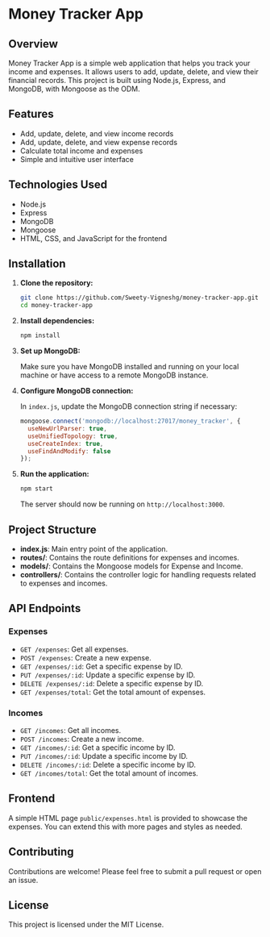 # Money Tracker App

## Overview

Money Tracker App is a simple web application that helps you track your income and expenses. It allows users to add, update, delete, and view their financial records. This project is built using Node.js, Express, and MongoDB, with Mongoose as the ODM.

## Features

- Add, update, delete, and view income records
- Add, update, delete, and view expense records
- Calculate total income and expenses
- Simple and intuitive user interface

## Technologies Used

- Node.js
- Express
- MongoDB
- Mongoose
- HTML, CSS, and JavaScript for the frontend

## Installation

1. **Clone the repository:**

    ```bash
    git clone https://github.com/Sweety-Vigneshg/money-tracker-app.git
    cd money-tracker-app
    ```

2. **Install dependencies:**

    ```bash
    npm install
    ```

3. **Set up MongoDB:**

    Make sure you have MongoDB installed and running on your local machine or have access to a remote MongoDB instance.

4. **Configure MongoDB connection:**

    In `index.js`, update the MongoDB connection string if necessary:

    ```javascript
    mongoose.connect('mongodb://localhost:27017/money_tracker', {
      useNewUrlParser: true,
      useUnifiedTopology: true,
      useCreateIndex: true,
      useFindAndModify: false
    });
    ```

5. **Run the application:**

    ```bash
    npm start
    ```

    The server should now be running on `http://localhost:3000`.

## Project Structure

- **index.js**: Main entry point of the application.
- **routes/**: Contains the route definitions for expenses and incomes.
- **models/**: Contains the Mongoose models for Expense and Income.
- **controllers/**: Contains the controller logic for handling requests related to expenses and incomes.

## API Endpoints

### Expenses

- `GET /expenses`: Get all expenses.
- `POST /expenses`: Create a new expense.
- `GET /expenses/:id`: Get a specific expense by ID.
- `PUT /expenses/:id`: Update a specific expense by ID.
- `DELETE /expenses/:id`: Delete a specific expense by ID.
- `GET /expenses/total`: Get the total amount of expenses.

### Incomes

- `GET /incomes`: Get all incomes.
- `POST /incomes`: Create a new income.
- `GET /incomes/:id`: Get a specific income by ID.
- `PUT /incomes/:id`: Update a specific income by ID.
- `DELETE /incomes/:id`: Delete a specific income by ID.
- `GET /incomes/total`: Get the total amount of incomes.

## Frontend

A simple HTML page `public/expenses.html` is provided to showcase the expenses. You can extend this with more pages and styles as needed.

## Contributing

Contributions are welcome! Please feel free to submit a pull request or open an issue.

## License

This project is licensed under the MIT License.

